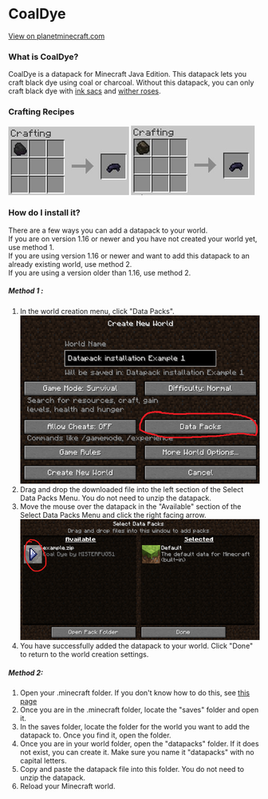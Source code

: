 # CoalDye

[View on planetminecraft.com](https://www.planetminecraft.com/data-pack/coaldye/)

### What is CoalDye?
CoalDye is a datapack for Minecraft Java Edition. This datapack lets you craft black dye using coal or charcoal. Without this datapack, you can only craft black dye with [ink sacs](https://minecraft.wiki/w/Ink_Sac) and [wither roses](https://minecraft.wiki/w/Wither_Rose).
### Crafting Recipes
![Crafting black dye using coal](screenshot1.jpg)
![Crafting black dye using charcoal](screenshot2.jpg)
### How do I install it?
There are a few ways you can add a datapack to your world.
<br>
If you are on version 1.16 or newer and you have not created your world yet, use method 1.
<br>
If you are using version 1.16 or newer and want to add this datapack to an already existing world, use method 2.
<br>
If you are using a version older than 1.16, use method 2.
##### Method 1 :
1. In the world creation menu, click "Data Packs".<br>
![Data Packs button](Method1InstallationExampleScreenshot1.PNG)
2. Drag and drop the downloaded file into the left section of the Select Data Packs Menu. You do not need to unzip the datapack.
4. Move the mouse over the datapack in the "Available" section of the Select Data Packs Menu and click the right facing arrow.<br>
![Arrow button](Method1InstallationExampleScreenshot2.PNG)
5. You have successfully added the datapack to your world. Click "Done" to return to the world creation settings.
##### Method 2:
1. Open your .minecraft folder. If you don't know how to do this, see [this page](https://minecraft.fandom.com/wiki/.minecraft#Locating_.minecraft)
2. Once you are in the .minecraft folder, locate the "saves" folder and open it.
3. In the saves folder, locate the folder for the world you want to add the datapack to. Once you find it, open the folder.
4. Once you are in your world folder, open the "datapacks" folder. If it does not exist, you can create it. Make sure you name it "datapacks" with no capital letters.
5. Copy and paste the datapack file into this folder. You do not need to unzip the datapack.
6. Reload your Minecraft world.
